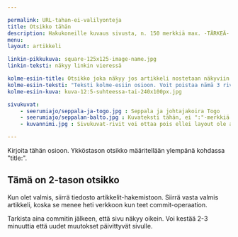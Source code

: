 ```yaml
---

permalink: URL-tahan-ei-valilyonteja
title: Otsikko tähän
description: Hakukoneille kuvaus sivusta, n. 150 merkkiä max. -TÄRKEÄ-
menu: 
layout: artikkeli

linkin-pikkukuva: square-125x125-image-name.jpg
linkin-teksti: näkyy linkin vieressä

kolme-esiin-title: Otsikko joka näkyy jos artikkeli nostetaan näkyviin kolme-esiin osioon. 
kolme-esiin-teksti: "Teksti kolme-esiin osioon. Voit poistaa nämä 3 riviä jos artikkelia ei esitellä."
kolme-esiin-kuva: kuva-12:5-suhteessa-tai-240x100px.jpg

sivukuvat:
    - seerumiajo/seppala-ja-togo.jpg : Seppala ja johtajakoira Togo
    - seerumiajo/seppalan-balto.jpg : Kuvateksti tähän, ei ":"-merkkiä 
    - kuvannimi.jpg : Sivukuvat-rivit voi ottaa pois ellei layout ole artikkeli-kuvapalkilla  

---
```


Kirjoita tähän osioon. Ykköstason otsikko määritellään ylempänä kohdassa "title:".

## Tämä on 2-tason otsikko

Kun olet valmis, siirrä tiedosto artikkelit-hakemistoon. Siirrä vasta valmis artikkeli, koska se 
menee heti verkkoon kun teet commit-operaation.

Tarkista aina commitin jälkeen, että sivu näkyy oikein. Voi kestää 2-3 minuuttia että uudet 
muutokset päivittyvät sivulle.

